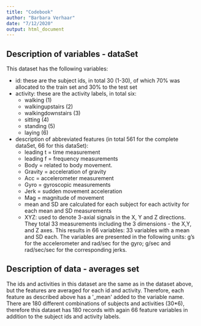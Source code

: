 ```yaml
---
title: "Codebook"
author: "Barbara Verhaar"
date: "7/12/2020"
output: html_document
---
```


## Description of variables - dataSet
This dataset has the following variables:
- id: these are the subject ids, in total 30 (1-30), of which 70% was allocated to the train set and 30% to the test set
- activity: these are the activity labels, in total six:
    - walking (1)
    - walkingupstairs (2)
    - walkingdownstairs (3)
    - sitting (4)
    - standing (5)
    - laying (6)
- description of abbreviated features (in total 561 for the complete dataSet, 66 for this dataSet): 
    - leading t = time measurement
    - leading f = frequency measurements 
    - Body = related to body movement. 
    - Gravity = acceleration of gravity 
    - Acc = accelerometer measurement 
    - Gyro = gyroscopic measurements 
    - Jerk = sudden movement acceleration 
    - Mag = magnitude of movement 
    - mean and SD are calculated for each subject for each activity for each mean and SD measurements
    - XYZ: used to denote 3-axial signals in the X, Y and Z directions. They total 33 measurements including the 3 dimensions - the X,Y, and Z axes.
  This results in 66 variables: 33 variables with a mean and SD each. The variables are presented in the following units: g’s for the accelerometer and rad/sec for the gyro; g/sec and rad/sec/sec for the corresponding jerks.

## Description of data - averages set
The ids and activities in this dataset are the same as in the dataset above, but the features are averaged for each id and activity. Therefore, each feature as described above has a '_mean' added to the variable name. There are 180 different combinations of subjects and activities (30*6), therefore this dataset has 180 records with again 66 feature variables in addition to the subject ids and activity labels.
